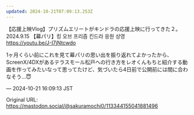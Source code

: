 ```yaml
---
updated: 2024-10-21T07:09:13.253Z
---
```


<p>【応援上映Vlog】プリズムエリートがキンドラの応援上映に行ってきた２。2024.9.15 【幕パリ】킹 오브 프리즘 킨드라 응원 상영<br /><a href="https://youtu.be/J-I7jNtcwdo" target="_blank" rel="nofollow noopener noreferrer" translate="no"><span class="invisible">https://</span><span class="">youtu.be/J-I7jNtcwdo</span><span class="invisible"></span></a></p><p>1ヶ月くらい前にこれを見て幕パリの思い出を振り返れてよかったから、ScreenX/4DXがあるテラスモール松戸への行き方をレオくんもちと紹介する動画を作ってみたいなって思ってたけど、気づいたら4日前で公開前には間に合わなそう…😇</p>

&mdash; 2024-10-21 16:09:13 JST

Original URL: https://mastodon.social/@sakuramochi0/113344155041881496
